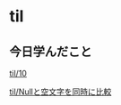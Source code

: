 # til

## 今日学んだこと

[til/10](https://github.com/tokiohamamatsu/til/blob/master/%E6%B4%BB%E5%8B%95%E8%A8%98%E9%8C%B2/2021/12/10.md)

[til/Nullと空文字を同時に比較](https://github.com/tokiohamamatsu/til/blob/master/SQL/Null%E3%81%A8%E7%A9%BA%E6%96%87%E5%AD%97%E3%82%92%E5%90%8C%E6%99%82%E3%81%AB%E6%AF%94%E8%BC%83.md)